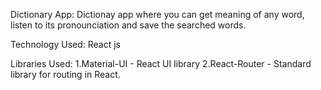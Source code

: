 Dictionary App:
 Dictionay app where you can get meaning of any word, listen to its pronounciation and save the searched words.
 
 Technology Used:
 React js
 
 Libraries Used:
 1.Material-UI  -  React UI library
 2.React-Router -  Standard library for routing in React. 
 
 
